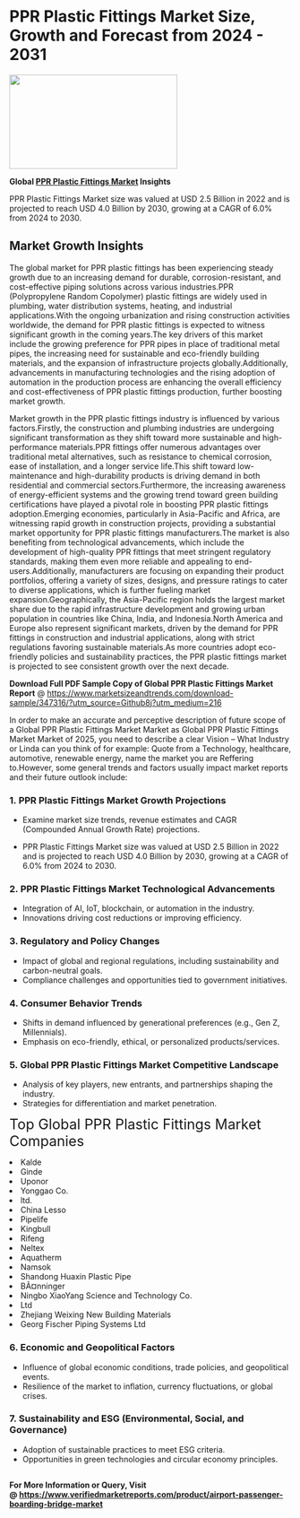 <H1>PPR Plastic Fittings Market Size, Growth and Forecast from 2024 - 2031</H1><img class="aligncenter size-medium wp-image-584254" src="https://thirdeyenews.in/wp-content/uploads/2024/09/Global-Market-Research-300x168.jpeg" alt="" width="300" height="168" /><p><strong>Global&nbsp;<a href="https://www.marketsizeandtrends.com/download-sample/347316/?utm_source=Github8j?utm_medium=216">PPR Plastic Fittings Market</a> Insights</strong></p><p>PPR Plastic Fittings Market size was valued at USD 2.5 Billion in 2022 and is projected to reach USD 4.0 Billion by 2030, growing at a CAGR of 6.0% from 2024 to 2030.</p><p><h2>Market Growth Insights</h2> <p>The global market for PPR plastic fittings has been experiencing steady growth due to an increasing demand for durable, corrosion-resistant, and cost-effective piping solutions across various industries.PPR (Polypropylene Random Copolymer) plastic fittings are widely used in plumbing, water distribution systems, heating, and industrial applications.With the ongoing urbanization and rising construction activities worldwide, the demand for PPR plastic fittings is expected to witness significant growth in the coming years.The key drivers of this market include the growing preference for PPR pipes in place of traditional metal pipes, the increasing need for sustainable and eco-friendly building materials, and the expansion of infrastructure projects globally.Additionally, advancements in manufacturing technologies and the rising adoption of automation in the production process are enhancing the overall efficiency and cost-effectiveness of PPR plastic fittings production, further boosting market growth.</p> <p>Market growth in the PPR plastic fittings industry is influenced by various factors.Firstly, the construction and plumbing industries are undergoing significant transformation as they shift toward more sustainable and high-performance materials.PPR fittings offer numerous advantages over traditional metal alternatives, such as resistance to chemical corrosion, ease of installation, and a longer service life.This shift toward low-maintenance and high-durability products is driving demand in both residential and commercial sectors.Furthermore, the increasing awareness of energy-efficient systems and the growing trend toward green building certifications have played a pivotal role in boosting PPR plastic fittings adoption.Emerging economies, particularly in Asia-Pacific and Africa, are witnessing rapid growth in construction projects, providing a substantial market opportunity for PPR plastic fittings manufacturers.The market is also benefiting from technological advancements, which include the development of high-quality PPR fittings that meet stringent regulatory standards, making them even more reliable and appealing to end-users.Additionally, manufacturers are focusing on expanding their product portfolios, offering a variety of sizes, designs, and pressure ratings to cater to diverse applications, which is further fueling market expansion.Geographically, the Asia-Pacific region holds the largest market share due to the rapid infrastructure development and growing urban population in countries like China, India, and Indonesia.North America and Europe also represent significant markets, driven by the demand for PPR fittings in construction and industrial applications, along with strict regulations favoring sustainable materials.As more countries adopt eco-friendly policies and sustainability practices, the PPR plastic fittings market is projected to see consistent growth over the next decade.</p> <p><span class=""><strong>Download Full PDF Sample Copy of Global PPR Plastic Fittings Market Report</strong> @ <a href="https://www.marketsizeandtrends.com/download-sample/347316/?utm_source=Github8j?utm_medium=216" target="_blank">https://www.marketsizeandtrends.com/download-sample/347316/?utm_source=Github8j?utm_medium=216</a></span></p><p>In order to make an accurate and perceptive description of future scope of a Global&nbsp;PPR Plastic Fittings Market Market as Global&nbsp;PPR Plastic Fittings Market Market of 2025, you need to describe a clear Vision &ndash; What Industry or Linda can you think of for example: Quote from a Technology, healthcare, automotive, renewable energy, name the market you are Reffering to.However, some general trends and factors usually impact market reports and their future outlook include:</p><h3>1.&nbsp;<strong>PPR Plastic Fittings Market Growth Projections</strong></h3><ul><li>Examine market size trends, revenue estimates and CAGR (Compounded Annual Growth Rate) projections.</li><li><p>PPR Plastic Fittings Market size was valued at USD 2.5 Billion in 2022 and is projected to reach USD 4.0 Billion by 2030, growing at a CAGR of 6.0% from 2024 to 2030.</p></li></ul><h3>2.&nbsp;<strong>PPR Plastic Fittings Market Technological Advancements</strong></h3><ul><li>Integration of AI, IoT, blockchain, or automation in the industry.</li><li>Innovations driving cost reductions or improving efficiency.</li></ul><h3>3.&nbsp;<strong>Regulatory and Policy Changes</strong></h3><ul><li>Impact of global and regional regulations, including sustainability and carbon-neutral goals.</li><li>Compliance challenges and opportunities tied to government initiatives.</li></ul><h3>4.&nbsp;<strong>Consumer Behavior Trends</strong></h3><ul><li>Shifts in demand influenced by generational preferences (e.g., Gen Z, Millennials).</li><li>Emphasis on eco-friendly, ethical, or personalized products/services.</li></ul><h3>5.&nbsp;<strong>Global PPR Plastic Fittings Market Competitive Landscape</strong></h3><ul><li>Analysis of key players, new entrants, and partnerships shaping the industry.</li><li>Strategies for differentiation and market penetration.</li></ul><p data-pm-slice="1 1 []"><span style="color: inherit; font-family: inherit; font-size: 25px;">Top Global PPR Plastic Fittings Market Companies</span></p><div class="" data-test-id=""><p><li>Kalde</li><li> Ginde</li><li> Uponor</li><li> Yonggao Co.</li><li>ltd.</li><li> China Lesso</li><li> Pipelife</li><li> Kingbull</li><li> Rifeng</li><li> Neltex</li><li> Aquatherm</li><li> Namsok</li><li> Shandong Huaxin Plastic Pipe</li><li> BÃ¤nninger</li><li> Ningbo XiaoYang Science and Technology Co.</li><li> Ltd</li><li> Zhejiang Weixing New Building Materials</li><li> Georg Fischer Piping Systems Ltd</li></p></div><h3>6.&nbsp;<strong>Economic and Geopolitical Factors</strong></h3><ul><li>Influence of global economic conditions, trade policies, and geopolitical events.</li><li>Resilience of the market to inflation, currency fluctuations, or global crises.</li></ul><h3>7.&nbsp;<strong>Sustainability and ESG (Environmental, Social, and Governance)</strong></h3><ul><li>Adoption of sustainable practices to meet ESG criteria.</li><li>Opportunities in green technologies and circular economy principles.</li></ul><h2><strong style="font-size: 14px;">For More Information or Query, Visit @&nbsp;</strong><a style="background-color: #ffffff; font-size: 14px;" href="https://www.marketsizeandtrends.com/report/ppr-plastic-fittings-market/" target="_blank">https://www.verifiedmarketreports.com/product/airport-passenger-boarding-bridge-market</a></h2>
